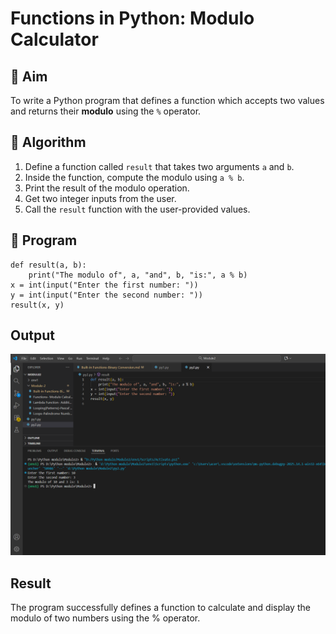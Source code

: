# Functions in Python: Modulo Calculator

## 🎯 Aim
To write a Python program that defines a function which accepts two values and returns their **modulo** using the `%` operator.

## 🧠 Algorithm
1. Define a function called `result` that takes two arguments `a` and `b`.
2. Inside the function, compute the modulo using `a % b`.
3. Print the result of the modulo operation.
4. Get two integer inputs from the user.
5. Call the `result` function with the user-provided values.

## 🧾 Program
```
def result(a, b):
    print("The modulo of", a, "and", b, "is:", a % b)
x = int(input("Enter the first number: "))
y = int(input("Enter the second number: "))
result(x, y)
```

## Output
![alt text](<Screenshot 2025-10-20 131953.png>)

## Result
The program successfully defines a function to calculate and display the modulo of two numbers using the % operator.